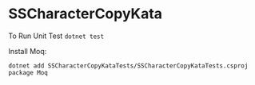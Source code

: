 # SSCharacterCopyKata

To Run Unit Test
`dotnet test`

Install Moq:

`dotnet add SSCharacterCopyKataTests/SSCharacterCopyKataTests.csproj package Moq`